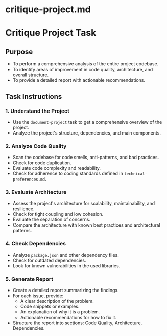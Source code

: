 # critique-project.md
# Critique Project Task

## Purpose

- To perform a comprehensive analysis of the entire project codebase.
- To identify areas of improvement in code quality, architecture, and overall structure.
- To provide a detailed report with actionable recommendations.

## Task Instructions

### 1. Understand the Project

- Use the `document-project` task to get a comprehensive overview of the project.
- Analyze the project's structure, dependencies, and main components.

### 2. Analyze Code Quality

- Scan the codebase for code smells, anti-patterns, and bad practices.
- Check for code duplication.
- Evaluate code complexity and readability.
- Check for adherence to coding standards defined in `technical-preferences.md`.

### 3. Evaluate Architecture

- Assess the project's architecture for scalability, maintainability, and resilience.
- Check for tight coupling and low cohesion.
- Evaluate the separation of concerns.
- Compare the architecture with known best practices and architectural patterns.

### 4. Check Dependencies

- Analyze `package.json` and other dependency files.
- Check for outdated dependencies.
- Look for known vulnerabilities in the used libraries.

### 5. Generate Report

- Create a detailed report summarizing the findings.
- For each issue, provide:
    - A clear description of the problem.
    - Code snippets or examples.
    - An explanation of why it is a problem.
    - Actionable recommendations for how to fix it.
- Structure the report into sections: Code Quality, Architecture, Dependencies.